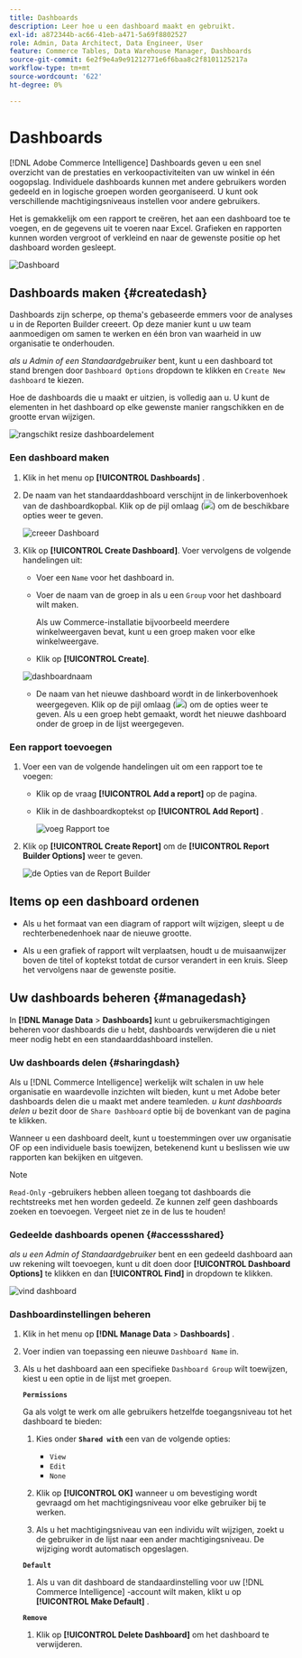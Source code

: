 ```yaml
---
title: Dashboards
description: Leer hoe u een dashboard maakt en gebruikt.
exl-id: a872344b-ac66-41eb-a471-5a69f8802527
role: Admin, Data Architect, Data Engineer, User
feature: Commerce Tables, Data Warehouse Manager, Dashboards
source-git-commit: 6e2f9e4a9e91212771e6f6baa8c2f8101125217a
workflow-type: tm+mt
source-wordcount: '622'
ht-degree: 0%

---
```


# Dashboards

[!DNL Adobe Commerce Intelligence] Dashboards geven u een snel overzicht van de prestaties en verkoopactiviteiten van uw winkel in één oogopslag. Individuele dashboards kunnen met andere gebruikers worden gedeeld en in logische groepen worden georganiseerd. U kunt ook verschillende machtigingsniveaus instellen voor andere gebruikers.

Het is gemakkelijk om een rapport te creëren, het aan een dashboard toe te voegen, en de gegevens uit te voeren naar Excel. Grafieken en rapporten kunnen worden vergroot of verkleind en naar de gewenste positie op het dashboard worden gesleept.

![ Dashboard ](../../assets/magento-bi-report-builder-revenue-by-products-formula-report-holiday-sales-dashboard.png)

## Dashboards maken {#createdash}

Dashboards zijn scherpe, op thema&#39;s gebaseerde emmers voor de analyses u in de Reporten Builder creeert. Op deze manier kunt u uw team aanmoedigen om samen te werken en één bron van waarheid in uw organisatie te onderhouden.

*als u Admin of een Standaardgebruiker* bent, kunt u een dashboard tot stand brengen door `Dashboard Options` dropdown te klikken en `Create New dashboard` te kiezen.

Hoe de dashboards die u maakt er uitzien, is volledig aan u. U kunt de elementen in het dashboard op elke gewenste manier rangschikken en de grootte ervan wijzigen.

![ rangschikt resize dashboardelement ](../../assets/arrange_resize_dashboard_element.gif)

### Een dashboard maken

1. Klik in het menu op **[!UICONTROL Dashboards]** .

1. De naam van het standaarddashboard verschijnt in de linkerbovenhoek van de dashboardkopbal. Klik op de pijl omlaag (![](../../assets/magento-bi-btn-down.png)) om de beschikbare opties weer te geven.

   ![ creeer Dashboard ](../../assets/magento-bi-dashboard-create.png)

1. Klik op **[!UICONTROL Create Dashboard]**. Voer vervolgens de volgende handelingen uit:

   * Voer een `Name` voor het dashboard in.

   * Voer de naam van de groep in als u een `Group` voor het dashboard wilt maken.

     Als uw Commerce-installatie bijvoorbeeld meerdere winkelweergaven bevat, kunt u een groep maken voor elke winkelweergave.

   * Klik op **[!UICONTROL Create]**.

   ![ dashboardnaam ](../../assets/magento-bi-dashboard-create-name.png)

   * De naam van het nieuwe dashboard wordt in de linkerbovenhoek weergegeven. Klik op de pijl omlaag (![](../../assets/magento-bi-btn-down.png)) om de opties weer te geven. Als u een groep hebt gemaakt, wordt het nieuwe dashboard onder de groep in de lijst weergegeven.

### Een rapport toevoegen

1. Voer een van de volgende handelingen uit om een rapport toe te voegen:

   * Klik op de vraag **[!UICONTROL Add a report]** op de pagina.

   * Klik in de dashboardkoptekst op **[!UICONTROL Add Report]** .

     ![ voeg Rapport ](../../assets/magento-bi-dashboard-create-add-report.png) toe

1. Klik op **[!UICONTROL Create Report]** om de **[!UICONTROL Report Builder Options]** weer te geven.

   ![ de Opties van de Report Builder ](../../assets/magento-bi-report-builder.png)

## Items op een dashboard ordenen

* Als u het formaat van een diagram of rapport wilt wijzigen, sleept u de rechterbenedenhoek naar de nieuwe grootte.

* Als u een grafiek of rapport wilt verplaatsen, houdt u de muisaanwijzer boven de titel of koptekst totdat de cursor verandert in een kruis. Sleep het vervolgens naar de gewenste positie.

## Uw dashboards beheren {#managedash}

In **[!DNL Manage Data** > **Dashboards]** kunt u gebruikersmachtigingen beheren voor dashboards die u hebt, dashboards verwijderen die u niet meer nodig hebt en een standaarddashboard instellen.

### Uw dashboards delen {#sharingdash}

Als u [!DNL Commerce Intelligence] werkelijk wilt schalen in uw hele organisatie en waardevolle inzichten wilt bieden, kunt u met Adobe beter dashboards delen die u maakt met andere teamleden. *u kunt dashboards delen u* bezit door de `Share Dashboard` optie bij de bovenkant van de pagina te klikken.

Wanneer u een dashboard deelt, kunt u toestemmingen over uw organisatie OF op een individuele basis toewijzen, betekenend kunt u beslissen wie uw rapporten kan bekijken en uitgeven.

>[!NOTE]
>
>`Read-Only` -gebruikers hebben alleen toegang tot dashboards die rechtstreeks met hen worden gedeeld. Ze kunnen zelf geen dashboards zoeken en toevoegen. Vergeet niet ze in de lus te houden!

### Gedeelde dashboards openen {#accessshared}

*als u een Admin of Standaardgebruiker* bent en een gedeeld dashboard aan uw rekening wilt toevoegen, kunt u dit doen door **[!UICONTROL Dashboard Options]** te klikken en dan **[!UICONTROL Find]** in dropdown te klikken.

![ vind dashboard ](../../assets/find_dashboard.png)<!--{: width="1000" height="535"}-->

### Dashboardinstellingen beheren

1. Klik in het menu op **[!DNL Manage Data** > **Dashboards]** .

1. Voer indien van toepassing een nieuwe `Dashboard Name` in.

1. Als u het dashboard aan een specifieke `Dashboard Group` wilt toewijzen, kiest u een optie in de lijst met groepen.

   **`Permissions`**

   Ga als volgt te werk om alle gebruikers hetzelfde toegangsniveau tot het dashboard te bieden:

   1. Kies onder **`Shared with`** een van de volgende opties:

      * `View`
      * `Edit`
      * `None`

   1. Klik op **[!UICONTROL OK]** wanneer u om bevestiging wordt gevraagd om het machtigingsniveau voor elke gebruiker bij te werken.

   1. Als u het machtigingsniveau van een individu wilt wijzigen, zoekt u de gebruiker in de lijst naar een ander machtigingsniveau. De wijziging wordt automatisch opgeslagen.

   **`Default`**

   1. Als u van dit dashboard de standaardinstelling voor uw [!DNL Commerce Intelligence] -account wilt maken, klikt u op **[!UICONTROL Make Default]** .

   **`Remove`**

   1. Klik op **[!UICONTROL Delete Dashboard]** om het dashboard te verwijderen.

